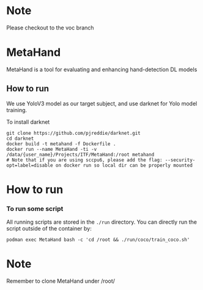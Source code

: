# Note
Please checkout to the voc branch

# MetaHand
MetaHand is a tool for evaluating and enhancing hand-detection DL models

## How to run
We use YoloV3 model as our target subject, and use darknet for Yolo model training.

To install darknet
```
git clone https://github.com/pjreddie/darknet.git
cd darknet
docker build -t metahand -f Dockerfile .
docker run --name MetaHand -ti -v /data/{user_name}/Projects/ITF/MetaHand:/root metahand 
# Note that if you are using sccpu6, please add the flag: --security-opt=label=disable on docker run so local dir can be properly mounted

```

# How to run

### To run some script
All running scripts are stored in the `./run` directory. You can directly run the script outside of the container by:
```
podman exec MetaHand bash -c 'cd /root && ./run/coco/train_coco.sh'
```

# Note

Remember to clone MetaHand under /root/
